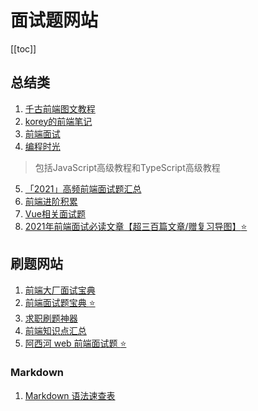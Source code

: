 # 面试题网站
[[toc]]


## 总结类
1. [千古前端图文教程](https://web.qianguyihao.com/)
2. [korey的前端笔记](https://korey.cc/)
3. [前端面试](https://lgwebdream.github.io/FE-Interview/)
4. [编程时光](https://www.coding-time.cn/js/preamble.html)
> 包括JavaScript高级教程和TypeScript高级教程
5. [「2021」高频前端面试题汇总](https://juejin.cn/post/6905294475539513352)
6. [前端进阶积累](https://obkoro1.com/web_accumulate/)
7. [Vue相关面试题](https://ustbhuangyi.github.io/vue-analysis/)
8. [2021年前端面试必读文章【超三百篇文章/赠复习导图】:star:](https://juejin.cn/post/6844904116339261447)

## 刷题网站
1. [前端大厂面试宝典](https://www.mianshibook.com/)
2. [前端面试题宝典 :star:](https://fe.ecool.fun/)
3. [求职刷题神器](https://www.funit.cn/)
4. [前端知识点汇总](https://www.lingtiku.com/)
5. [阿西河 web 前端面试题 :star:](https://www.axihe.com/edu/ask.html)




### Markdown
1. [Markdown 语法速查表](https://markdown.com.cn/cheat-sheet.html#%E6%80%BB%E8%A7%88)